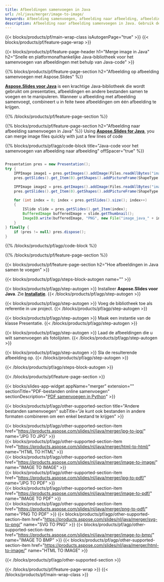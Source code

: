 ```yaml
---
title: Afbeeldingen samenvoegen in Java
url: /nl/java/merger/image-to-image/
keywords: Afbeelding samenvoegen, afbeelding naar afbeelding, afbeeldingen samenvoegen, afbeeldingen combineren, Java API, Java Library
description: Afbeelding naar afbeelding samenvoegen in Java. Gebruik de Java-bibliotheek-API om afbeeldingen te combineren
---
```


{{< blocks/products/pf/main-wrap-class isAutogenPage="true" >}}
{{< blocks/products/pf/feature-page-wrap >}}

{{< blocks/products/pf/feature-page-header h1="Merge image in Java" h2="Snelle en platformonafhankelijke Java-bibliotheek voor het samenvoegen van afbeeldingen met behulp van Java-code" >}}

{{% blocks/products/pf/feature-page-section h2="Afbeelding op afbeelding samenvoegen met Aspose.Slides" %}}

[**Aspose.Slides voor Java**](https://products.aspose.com/slides/nl/java/) is een krachtige Java-bibliotheek die wordt gebruikt om presentaties, afbeeldingen en andere bestanden samen te voegen en te manipuleren. Wanneer u afbeelding met afbeelding samenvoegt, combineert u in feite twee afbeeldingen om één afbeelding te krijgen.

{{% /blocks/products/pf/feature-page-section %}}




{{% blocks/products/pf/feature-page-section  h2="Afbeelding naar afbeelding samenvoegen in Java" %}}
Using [**Aspose.Slides for Java**](https://products.aspose.com/slides/nl/java/), you can merge image files quickly with just a few lines of code

{{% blocks/products/pf/agp/code-block title="Java-code voor het samenvoegen van afbeelding naar afbeelding" offSpacer="true" %}}
```java

Presentation pres = new Presentation();
try {
    IPPImage image1 = pres.getImages().addImage(Files.readAllBytes("image1.png"));
    pres.getSlides().get_Item(0).getShapes().addPictureFrame(ShapeType.Rectangle, 0, 0, 100, 100, image1);

    IPPImage image2 = pres.getImages().addImage(Files.readAllBytes("image2.png"));
    pres.getSlides().get_Item(0).getShapes().addPictureFrame(ShapeType.Rectangle, 0, 200, 100, 100, image2);

    for (int index = 0; index < pres.getSlides().size(); index++)
    {
        ISlide slide = pres.getSlides().get_Item(index);
        BufferedImage bufferedImage = slide.getThumbnail();
        ImageIO.write(bufferedImage, "PNG", new File("image_java_" + index + ".png"));
    }
} finally {
    if (pres != null) pres.dispose();
}
```
{{% /blocks/products/pf/agp/code-block %}}

{{% /blocks/products/pf/feature-page-section %}}




{{< blocks/products/pf/feature-page-section  h2="Hoe afbeeldingen in Java samen te voegen" >}}


{{< blocks/products/pf/agp/steps-block-autogen name="" >}}


{{< blocks/products/pf/agp/step-autogen >}}
Installeer **Aspose.Slides voor Java**. Zie [**Installatie**](https://docs.aspose.com/slides/java/installation/).
{{< /blocks/products/pf/agp/step-autogen >}}

{{< blocks/products/pf/agp/step-autogen >}}
Voeg de bibliotheek toe als referentie in uw project.
{{< /blocks/products/pf/agp/step-autogen >}}

{{< blocks/products/pf/agp/step-autogen >}}
Maak een instantie van de klasse Presentatie.
{{< /blocks/products/pf/agp/step-autogen >}}

{{< blocks/products/pf/agp/step-autogen >}}
Laad de afbeeldingen die u wilt samenvoegen als fotolijsten.
{{< /blocks/products/pf/agp/step-autogen >}}

{{< blocks/products/pf/agp/step-autogen >}}
Sla de resulterende afbeelding op.
{{< /blocks/products/pf/agp/step-autogen >}}


{{< /blocks/products/pf/agp/steps-block-autogen >}}


{{< /blocks/products/pf/feature-page-section >}}




{{< blocks/slides-app-widget  appName="merger" extension="" sectionTitle="PDF-bestanden online samenvoegen" sectionDescription="[PDF samenvoegen in Python](https://products.aspose.com/slides/nl/python-net/merge/pdf/)" >}}

{{< blocks/products/pf/agp/other-supported-section title="Andere bestanden samenvoegen" subTitle="Je kunt ook bestanden in andere formaten combineren om een ​​enkel bestand te krijgen" >}}

{{< blocks/products/pf/agp/other-supported-section-item href="https://products.aspose.com/slides/nl/java/merger/jpg-to-jpg/" name="JPG TO JPG" >}}    
{{< blocks/products/pf/agp/other-supported-section-item href="https://products.aspose.com/slides/nl/java/merger/html-to-html/" name="HTML TO HTML" >}}  
{{< blocks/products/pf/agp/other-supported-section-item href="https://products.aspose.com/slides/nl/java/merger/image-to-image/" name="IMAGE TO IMAGE" >}}  
{{< blocks/products/pf/agp/other-supported-section-item href="https://products.aspose.com/slides/nl/java/merger/jpg-to-pdf/" name="JPG TO PDF" >}}  
{{< blocks/products/pf/agp/other-supported-section-item href="https://products.aspose.com/slides/nl/java/merger/image-to-pdf/" name="IMAGE TO PDF" >}}  
{{< blocks/products/pf/agp/other-supported-section-item href="https://products.aspose.com/slides/nl/java/merger/png-to-pdf/" name="PNG TO PDF" >}}
{{< blocks/products/pf/agp/other-supported-section-item href="https://products.aspose.com/slides/nl/java/merger/svg-to-png/" name="SVG TO PNG" >}} 
{{< blocks/products/pf/agp/other-supported-section-item href="https://products.aspose.com/slides/nl/java/merger/image-to-bmp/" name="IMAGE TO BMP" >}} 
{{< blocks/products/pf/agp/other-supported-section-item href="https://products.aspose.com/slides/nl/java/merger/html-to-image/" name="HTML TO IMAGE" >}}    
  


{{< /blocks/products/pf/agp/other-supported-section >}}

{{< /blocks/products/pf/feature-page-wrap >}}
{{< /blocks/products/pf/main-wrap-class >}}